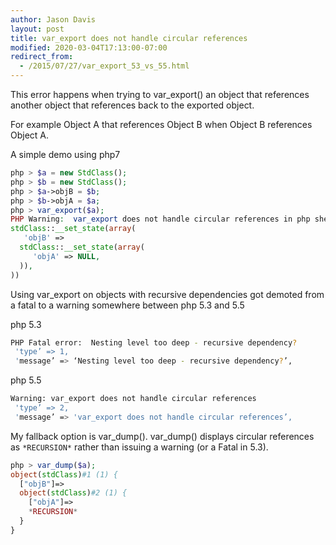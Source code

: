 ```yaml
---
author: Jason Davis
layout: post
title: var_export does not handle circular references
modified: 2020-03-04T17:13:00-07:00
redirect_from:
  - /2015/07/27/var_export_53_vs_55.html
---
```


This error happens when trying to var_export() an object that references another object that references back to the exported object.

For example Object A that references Object B when Object B references Object A.

A simple demo using php7
```php
php > $a = new StdClass();
php > $b = new StdClass();
php > $a->objB = $b;
php > $b->objA = $a;
php > var_export($a);
PHP Warning:  var_export does not handle circular references in php shell code on line 1
stdClass::__set_state(array(
   'objB' =>
  stdClass::__set_state(array(
     'objA' => NULL,
  )),
))

```

Using var_export on objects with recursive dependencies got demoted from a fatal to a warning somewhere between php 5.3 and 5.5

php 5.3
```bash
PHP Fatal error:  Nesting level too deep - recursive dependency?
 'type’ => 1,
 'message’ => ‘Nesting level too deep - recursive dependency?’,
```


php 5.5
```bash
Warning: var_export does not handle circular references 
 'type’ => 2,
 'message’ => 'var_export does not handle circular references’,
```

My fallback option is var_dump(). var_dump() displays circular references as `*RECURSION*` rather than issuing a warning (or a Fatal in 5.3).

```php
php > var_dump($a);
object(stdClass)#1 (1) {
  ["objB"]=>
  object(stdClass)#2 (1) {
    ["objA"]=>
    *RECURSION*
  }
}

```